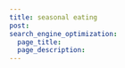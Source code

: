 ```yaml
---
title: seasonal eating
post: 
search_engine_optimization:
  page_title:
  page_description:
---
```

